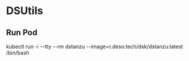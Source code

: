 # DSUtils

## Run Pod

kubectl run -i --tty --rm dstanzu --image=r.deso.tech/dsk/dstanzu:latest /bin/bash
